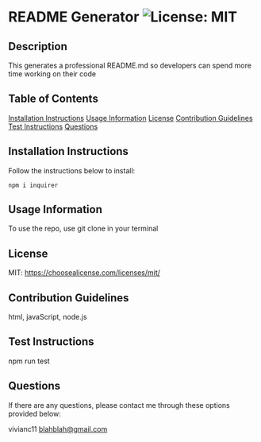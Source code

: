 
# README Generator ![License: MIT](https://img.shields.io/badge/License-MIT-yellow.svg)

## Description
This generates a professional README.md so developers can spend more time working on their code

## Table of Contents
  [Installation Instructions](##Installation-Instructions)
  [Usage Information](##Usage-Information)
  [License](##License)
  [Contribution Guidelines](##Contribution-Guidelines)
  [Test Instructions](##Test-Instructions)
  [Questions](##Questions)

## Installation Instructions
Follow the instructions below to install:
```
npm i inquirer
```

## Usage Information
To use the repo, use git clone in your terminal

## License
MIT: https://choosealicense.com/licenses/mit/


## Contribution Guidelines
html, javaScript, node.js

## Test Instructions
npm run test

## Questions
If there are any questions, please contact me through these options provided below:

vivianc11
blahblah@gmail.com
